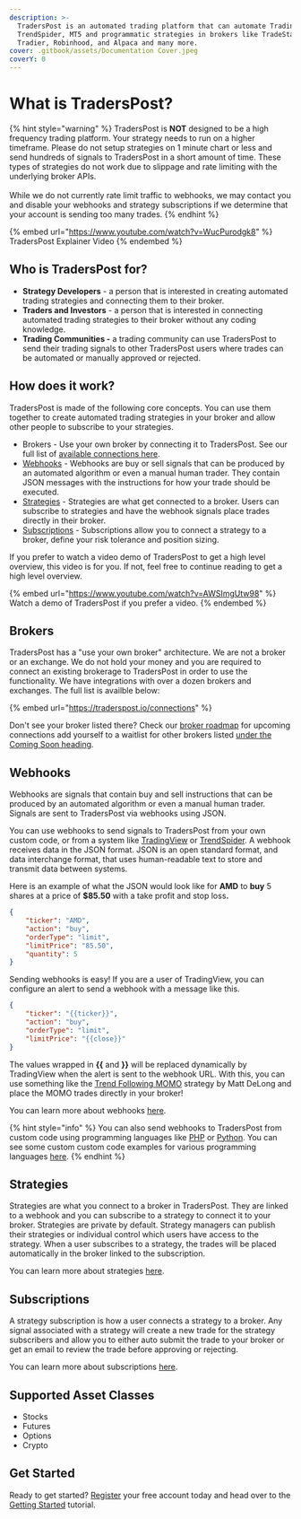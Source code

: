 ```yaml
---
description: >-
  TradersPost is an automated trading platform that can automate TradingView,
  TrendSpider, MT5 and programmatic strategies in brokers like TradeStation,
  Tradier, Robinhood, and Alpaca and many more.
cover: .gitbook/assets/Documentation Cover.jpeg
coverY: 0
---
```


# What is TradersPost?

{% hint style="warning" %}
TradersPost is **NOT** designed to be a high frequency trading platform. Your strategy needs to run on a higher timeframe. Please do not setup strategies on 1 minute chart or less and send hundreds of signals to TradersPost in a short amount of time. These types of strategies do not work due to slippage and rate limiting with the underlying broker APIs.\
\
While we do not currently rate limit traffic to webhooks, we may contact you and disable your webhooks and strategy subscriptions if we determine that your account is sending too many trades.
{% endhint %}

{% embed url="https://www.youtube.com/watch?v=WucPurodgk8" %}
TradersPost Explainer Video
{% endembed %}

## Who is TradersPost for?

* **Strategy Developers** - a person that is interested in creating automated trading strategies and connecting them to their broker.
* **Traders and Investors** - a person that is interested in connecting automated trading strategies to their broker without any coding knowledge.
* **Trading Communities -** a trading community can use TradersPost to send their trading signals to other TradersPost users where trades can be automated or manually approved or rejected.

## How does it work?

TradersPost is made of the following core concepts. You can use them together to create automated trading strategies in your broker and allow other people to subscribe to your strategies.

* Brokers - Use your own broker by connecting it to TradersPost. See our full list of [available connections here](https://traderspost.io/connections).
* [Webhooks](./#webhooks) - Webhooks are buy or sell signals that can be produced by an automated algorithm or even a manual human trader. They contain JSON messages with the instructions for how your trade should be executed.
* [Strategies](./#strategies) - Strategies are what get connected to a broker. Users can subscribe to strategies and have the webhook signals place trades directly in their broker.
* [Subscriptions](./#subscriptions) - Subscriptions allow you to connect a strategy to a broker, define your risk tolerance and position sizing.

If you prefer to watch a video demo of TradersPost to get a high level overview, this video is for you. If not, feel free to continue reading to get a high level overview.

{% embed url="https://www.youtube.com/watch?v=AWSImgUtw98" %}
Watch a demo of TradersPost if you prefer a video.
{% endembed %}

## Brokers

TradersPost has a "use your own broker" architecture. We are not a broker or an exchange. We do not hold your money and you are required to connect an existing brokerage to TradersPost in order to use the functionality. We have integrations with over a dozen brokers and exchanges. The full list is availble below:

{% embed url="https://traderspost.io/connections" %}

Don't see your broker listed there? Check our [broker roadmap](core-concepts/brokers/broker-roadmap/) for upcoming connections add yourself to a waitlist for other brokers listed [under the Coming Soon heading](https://traderspost.io/connections).

## Webhooks

Webhooks are signals that contain buy and sell instructions that can be produced by an automated algorithm or even a manual human trader. Signals are sent to TradersPost via webhooks using JSON.

You can use webhooks to send signals to TradersPost from your own custom code, or from a system like [TradingView](https://www.tradingview.com/?offer_id=10\&aff_id=26514) or [TrendSpider](https://trendspider.com/?_go=traderspost). A webhook receives data in the JSON format. JSON is an open standard format, and data interchange format, that uses human-readable text to store and transmit data between systems.

Here is an example of what the JSON would look like for **AMD** to **buy** 5 shares at a price of **$85.50** with a take profit and stop los&#x73;**.**

```json
{
    "ticker": "AMD",
    "action": "buy",
    "orderType": "limit",
    "limitPrice": "85.50",
    "quantity": 5
}
```

Sending webhooks is easy! If you are a user of TradingView, you can configure an alert to send a webhook with a message like this.

```json
{
    "ticker": "{{ticker}}",
    "action": "buy",
    "orderType": "limit",
    "limitPrice": "{{close}}"
}
```

The values wrapped in **\{{** and **\}}** will be replaced dynamically by TradingView when the alert is sent to the webhook URL. With this, you can use something like the [Trend Following MOMO](https://www.tradingview.com/script/Jrw5Qegy-Trend-Following-MOMO/?offer_id=10\&aff_id=26514) strategy by Matt DeLong and place the MOMO trades directly in your broker!

You can learn more about webhooks [here](core-concepts/webhooks.md).

{% hint style="info" %}
You can also send webhooks to TradersPost from custom code using programming languages like [PHP](https://php.net) or [Python](https://www.python.org). You can see some custom custom code examples for various programming languages [here](learn/custom-code-examples.md).
{% endhint %}

## Strategies

Strategies are what you connect to a broker in TradersPost. They are linked to a webhook and you can subscribe to a strategy to connect it to your broker. Strategies are private by default. Strategy managers can publish their strategies or individual control which users have access to the strategy. When a user subscribes to a strategy, the trades will be placed automatically in the broker linked to the subscription.

You can learn more about strategies [here](core-concepts/strategies.md).

## Subscriptions

A strategy subscription is how a user connects a strategy to a broker. Any signal associated with a strategy will create a new trade for the strategy subscribers and allow you to either auto submit the trade to your broker or get an email to review the trade before approving or rejecting.

You can learn more about subscriptions [here](core-concepts/subscriptions.md).

## Supported Asset Classes

* Stocks
* Futures
* Options
* Crypto

## Get Started

Ready to get started? [Register](https://traderspost.io/register) your free account today and head over to the [Getting Started](getting-started.md) tutorial.
